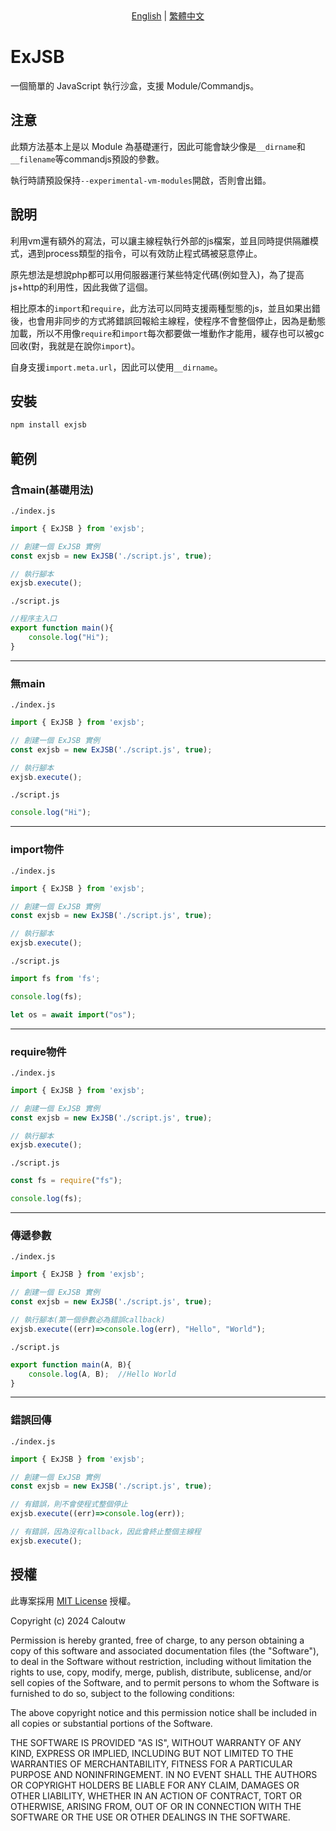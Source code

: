 <div align="center">
  <a href="README_EN.md">English</a> | <a href="README.md">繁體中文</a>
</div>

# ExJSB

一個簡單的 JavaScript 執行沙盒，支援 Module/Commandjs。

## 注意

此類方法基本上是以 Module 為基礎運行，因此可能會缺少像是``__dirname``和``__filename``等commandjs預設的參數。

執行時請預設保持``--experimental-vm-modules``開啟，否則會出錯。

## 說明

利用vm還有額外的寫法，可以讓主線程執行外部的js檔案，並且同時提供隔離模式，遇到process類型的指令，可以有效防止程式碼被惡意停止。

原先想法是想說php都可以用伺服器運行某些特定代碼(例如登入)，為了提高js+http的利用性，因此我做了這個。

相比原本的``import``和``require``，此方法可以同時支援兩種型態的js，並且如果出錯後，也會用非同步的方式將錯誤回報給主線程，使程序不會整個停止，因為是動態加載，所以不用像``require``和``import``每次都要做一堆動作才能用，緩存也可以被gc回收(對，我就是在說你``import``)。

自身支援``import.meta.url``，因此可以使用``__dirname``。

## 安裝

```bash
npm install exjsb
```

## 範例

### 含main(基礎用法)

``./index.js``
```javascript
import { ExJSB } from 'exjsb';

// 創建一個 ExJSB 實例
const exjsb = new ExJSB('./script.js', true);

// 執行腳本
exjsb.execute();
```

``./script.js``
```javascript
//程序主入口
export function main(){
    console.log("Hi");
}
```
---
### 無main
``./index.js``
```javascript
import { ExJSB } from 'exjsb';

// 創建一個 ExJSB 實例
const exjsb = new ExJSB('./script.js', true);

// 執行腳本
exjsb.execute();
```

``./script.js``
```javascript
console.log("Hi");
```
---
### import物件
``./index.js``
```javascript
import { ExJSB } from 'exjsb';

// 創建一個 ExJSB 實例
const exjsb = new ExJSB('./script.js', true);

// 執行腳本
exjsb.execute();
```

``./script.js``
```javascript
import fs from 'fs';

console.log(fs);

let os = await import("os");
```
---
### require物件
``./index.js``
```javascript
import { ExJSB } from 'exjsb';

// 創建一個 ExJSB 實例
const exjsb = new ExJSB('./script.js', true);

// 執行腳本
exjsb.execute();
```

``./script.js``
```javascript
const fs = require("fs");

console.log(fs);
```
---
### 傳遞參數
``./index.js``
```javascript
import { ExJSB } from 'exjsb';

// 創建一個 ExJSB 實例
const exjsb = new ExJSB('./script.js', true);

// 執行腳本(第一個參數必為錯誤callback)
exjsb.execute((err)=>console.log(err), "Hello", "World");
```

``./script.js``
```javascript
export function main(A, B){
    console.log(A, B);  //Hello World
}
```
---
### 錯誤回傳
``./index.js``
```javascript
import { ExJSB } from 'exjsb';

// 創建一個 ExJSB 實例
const exjsb = new ExJSB('./script.js', true);

// 有錯誤，則不會使程式整個停止
exjsb.execute((err)=>console.log(err));

// 有錯誤，因為沒有callback，因此會終止整個主線程
exjsb.execute();
```

## 授權

此專案採用 [MIT License](LICENSE) 授權。

Copyright (c) 2024 Caloutw

Permission is hereby granted, free of charge, to any person obtaining a copy
of this software and associated documentation files (the "Software"), to deal
in the Software without restriction, including without limitation the rights
to use, copy, modify, merge, publish, distribute, sublicense, and/or sell
copies of the Software, and to permit persons to whom the Software is
furnished to do so, subject to the following conditions:

The above copyright notice and this permission notice shall be included in all
copies or substantial portions of the Software.

THE SOFTWARE IS PROVIDED "AS IS", WITHOUT WARRANTY OF ANY KIND, EXPRESS OR
IMPLIED, INCLUDING BUT NOT LIMITED TO THE WARRANTIES OF MERCHANTABILITY,
FITNESS FOR A PARTICULAR PURPOSE AND NONINFRINGEMENT. IN NO EVENT SHALL THE
AUTHORS OR COPYRIGHT HOLDERS BE LIABLE FOR ANY CLAIM, DAMAGES OR OTHER
LIABILITY, WHETHER IN AN ACTION OF CONTRACT, TORT OR OTHERWISE, ARISING FROM,
OUT OF OR IN CONNECTION WITH THE SOFTWARE OR THE USE OR OTHER DEALINGS IN THE
SOFTWARE.
